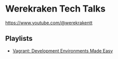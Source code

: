 # Werekraken Tech Talks

https://www.youtube.com/@werekrakentt

## Playlists

* [Vagrant: Development Environments Made Easy](playlists/vagrant.md)

